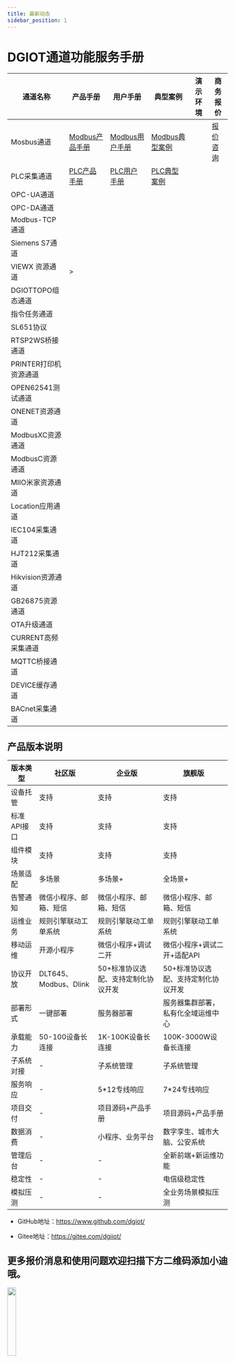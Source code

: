 ```yaml
---
title: 最新动态
sidebar_position: 1
---
```

# DGIOT通道功能服务手册

| 通道名称           | 产品手册                                                                                                   | 用户手册                                                                                                | 典型案例                                                                             | 演示环境 | 商务报价                                        |
|----------------|--------------------------------------------------------------------------------------------------------|-----------------------------------------------------------------------------------------------------|----------------------------------------------------------------------------------|------|---------------------------------------------|
| Mosbus通道       | <a href="https://doc.dgiotcloud.cn/docs/product_doc/docs/product_manual/modbus_channel">Modbus产品手册</a> | <a href="https://doc.dgiotcloud.cn/docs/user_manual/docs/user_manual/modbus_channel">Modbus用户手册</a> | <a href="https://doc.dgiotcloud.cn/docs/classic_case/docs/modbus">Modbus典型案例</a> |      | <a href="https://doc.dgiotcloud.cn/docs/classic_case/docs/">报价咨询</a> |
| PLC采集通道        | <a href="https://doc.dgiotcloud.cn/docs/product_doc/docs/product_manual/PLC_channel">PLC产品手册</a>       | <a href="https://doc.dgiotcloud.cn/docs/user_manual/docs/user_manual/PLC_channel">PLC用户手册</a>       | <a href="https://doc.dgiotcloud.cn/docs/classic_case/docs/PLC">PLC典型案例</a>       |      |                                             |
| OPC-UA通道       |                                                                                                        |                                                                                                     |                                                                                  |      |                                             |
| OPC-DA通道       |                                                                                                        |                                                                                                     |                                                                                  |      |
| Modbus-TCP通道   |                                                                                                        |                                                                                                     |                                                                                  |      |
| Siemens S7通道   |                                                                                                        |                                                                                                     |                                                                                  |      |
| VIEWX 资源通道     | >                                                                                                      |                                                                                                     |                                                                                  |      |
| DGIOTTOPO组态通道  |                                                                                                        |                                                                                                     |                                                                                  |      |
| 指令任务通道         |                                                                                                        |                                                                                                     |                                                                                  |      |
| SL651协议        |                                                                                                        |                                                                                                     |                                                                                  |      |
| RTSP2WS桥接通道    |                                                                                                        |                                                                                                     |                                                                                  |      |
| PRINTER打印机资源通道 |                                                                                                        |                                                                                                     |                                                                                  |      |
| OPEN62541测试通道  |                                                                                                        |                                                                                                     |                                                                                  |      |
| ONENET资源通道     |                                                                                                        |                                                                                                     |                                                                                  |      |
| ModbusXC资源通道   |                                                                                                        |                                                                                                     |                                                                                  |      |
| ModbusC资源通道    |                                                                                                        |                                                                                                     |                                                                                  |      |
| MIIO米家资源通道     |                                                                                                        |                                                                                                     |                                                                                  |      |
| Location应用通道   |                                                                                                        |                                                                                                     |                                                                                  |      |
| IEC104采集通道     |                                                                                                        |                                                                                                     |                                                                                  |      |
| HJT212采集通道     |                                                                                                        |                                                                                                     |                                                                                  |      |
| Hikvision资源通道  |                                                                                                        |                                                                                                     |                                                                                  |      |
| GB26875资源通道    |                                                                                                        |                                                                                                     |                                                                                  |      |
| OTA升级通道        |                                                                                                        |                                                                                                     |                                                                                  |      |
| CURRENT高频采集通道  |                                                                                                        |                                                                                                     |                                                                                  |      |
| MQTTC桥接通道      |                                                                                                        |                                                                                                     |                                                                                  |      |
| DEVICE缓存通道     |                                                                                                        |                                                                                                     |                                                                                  |      |
| BACnet采集通道     |                                                                                                        |                                                                                                     |                                                                                  |      |


## 产品版本说明

| 版本类型    | 社区版               | 企业版                 | 旗舰版                 |
|---------|-------------------|---------------------|---------------------|
| 设备托管    | 支持                | 支持                  | 支持                  |
| 标准API接口 | 支持                | 支持                  | 支持                  |
| 组件模块    | 支持                | 支持                  | 支持                  |
| 场景适配    | 多场景               | 多场景+                | 全场景+                |
| 告警通知    | 微信小程序、邮箱、短信       | 微信小程序、邮箱、短信         | 微信小程序、邮箱、短信         |
| 运维业务    | 规则引擎联动工单系统        | 规则引擎联动工单系统          | 规则引擎联动工单系统          |
| 移动运维    | 开源小程序             | 微信小程序+调试二开          | 微信小程序+调试二开+适配API    |
| 协议开放    | DLT645、Modbus、Dlink | 50+标准协议选配、支持定制化协议开发 | 50+标准协议选配、支持定制化协议开发 |
| 部署形式    | 一键部署              | 服务器部署               | 服务器集群部署，私有化全域运维中心   |
| 承载能力    | 50-100设备长连接       | 1K-100K设备长连接        | 100K-3000W设备长连接     |
| 子系统对接   | -                 | 子系统管理               | 子系统管理               |
| 服务响应    | -                 | 5*12专线响应            | 7*24专线响应            |
| 项目交付    | -                 | 项目源码+产品手册           | 项目源码+产品手册           |
| 数据消费    | -                 | 小程序、业务平台            | 数字孪生、城市大脑、公安系统      |
| 管理后台    | -                 | -                   | 全新前端+新运维功能          |
| 稳定性     | -                 | -                   | 电信级稳定性              |
| 模拟压测    | -                 | -                   | 全业务场景模拟压测           |

+ GitHub地址：https://www.github.com/dgiot/

+ Gitee地址：https://gitee.com/dgiiot/

## 更多报价消息和使用问题欢迎扫描下方二维码添加小迪哦。

<img width="20%" src="https://dgiot-1253666439.cos.ap-shanghai-fsi.myqcloud.com/shuwa_tech/zh/news/%E5%B0%8F%E8%BF%AA%E5%BE%AE%E4%BF%A1.jpg" />
